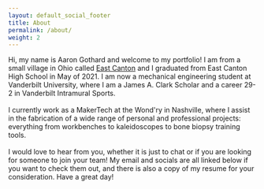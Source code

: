 ```yaml
---
layout: default_social_footer
title: About
permalink: /about/
weight: 2
---
```

 <p>
 Hi, my name is Aaron Gothard and welcome to my portfolio! I am from a small village in Ohio called <a href="https://en.wikipedia.org/wiki/East_Canton,_Ohio">East Canton</a> and I graduated from East Canton High School in May of 2021. I am now a mechanical engineering student at Vanderbilt University, where I am a James A. Clark Scholar and a career 29-2 in Vanderbilt Intramural Sports.
<br><br>
 I currently work as a MakerTech at the Wond'ry in Nashville, where I assist in the fabrication of a wide range of personal and professional projects: everything from workbenches to kaleidoscopes to bone biopsy training tools.
<br><br>
I would love to hear from you, whether it is just to chat or if you are looking for someone to join your team! My email and socials are all linked below if you want to check them out, and there is also a copy of my resume for your consideration. Have a great day!
</p>



<!-- <div class="row">
{% include about/timeline.html %}
</div> -->


